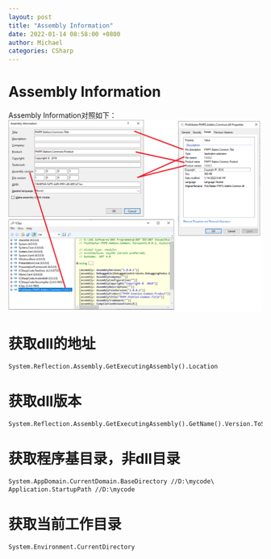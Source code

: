 ```yaml
---
layout: post
title: "Assembly Information"
date: 2022-01-14 08:58:00 +0800
author: Michael
categories: CSharp
---
```


# Assembly Information
Assembly Information对照如下：  
![日志文件夹](/assets/csharp/AssemblyInformation.png)  

# 获取dll的地址
	System.Reflection.Assembly.GetExecutingAssembly().Location 

# 获取dll版本
	System.Reflection.Assembly.GetExecutingAssembly().GetName().Version.ToString()

# 获取程序基目录，非dll目录
	System.AppDomain.CurrentDomain.BaseDirectory //D:\mycode\
	Application.StartupPath //D:\mycode

# 获取当前工作目录
	System.Environment.CurrentDirectory
